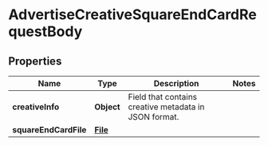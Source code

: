 # AdvertiseCreativeSquareEndCardRequestBody

## Properties
Name | Type | Description | Notes
------------ | ------------- | ------------- | -------------
**creativeInfo** | **Object** | Field that contains creative metadata in JSON format. | 
**squareEndCardFile** | [**File**](File.md) |  | 
